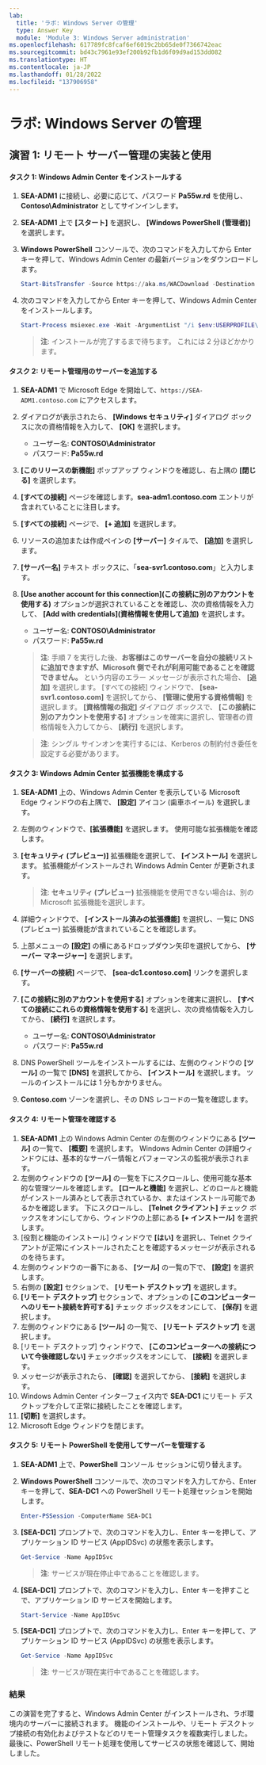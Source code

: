 ```yaml
---
lab:
  title: 'ラボ: Windows Server の管理'
  type: Answer Key
  module: 'Module 3: Windows Server administration'
ms.openlocfilehash: 617789fc8fcaf6ef6019c2bb65de0f7366742eac
ms.sourcegitcommit: bd43c7961e93ef200b92fb1d6f09d9ad153dd082
ms.translationtype: HT
ms.contentlocale: ja-JP
ms.lasthandoff: 01/28/2022
ms.locfileid: "137906958"
---
```

# <a name="lab-managing-windows-server"></a>ラボ: Windows Server の管理

## <a name="exercise-1-implementing-and-using-remote-server-administration"></a>演習 1: リモート サーバー管理の実装と使用

#### <a name="task-1-install-windows-admin-center"></a>タスク 1: Windows Admin Center をインストールする

1. **SEA-ADM1** に接続し、必要に応じて、パスワード **Pa55w.rd** を使用し、**Contoso\\Administrator** としてサインインします。
1. **SEA-ADM1** 上で **[スタート]** を選択し、 **[Windows PowerShell (管理者)]** を選択します。
1. **Windows PowerShell** コンソールで、次のコマンドを入力してから Enter キーを押して、Windows Admin Center の最新バージョンをダウンロードします。
    
   ```powershell
   Start-BitsTransfer -Source https://aka.ms/WACDownload -Destination "$env:USERPROFILE\Downloads\WindowsAdminCenter.msi"
   ```
1. 次のコマンドを入力してから Enter キーを押して、Windows Admin Center をインストールします。
    
   ```powershell
   Start-Process msiexec.exe -Wait -ArgumentList "/i $env:USERPROFILE\Downloads\WindowsAdminCenter.msi /qn /L*v log.txt REGISTRY_REDIRECT_PORT_80=1 SME_PORT=443 SSL_CERTIFICATE_OPTION=generate"
   ```

   > **注**: インストールが完了するまで待ちます。 これには 2 分ほどかかります。

#### <a name="task-2-add-servers-for-remote-administration"></a>タスク 2: リモート管理用のサーバーを追加する

1. **SEA-ADM1** で Microsoft Edge を開始して、`https://SEA-ADM1.contoso.com` にアクセスします。 
1. ダイアログが表示されたら、 **[Windows セキュリティ]** ダイアログ ボックスに次の資格情報を入力して、 **[OK]** を選択します。

   - ユーザー名: **CONTOSO\\Administrator**
   - パスワード: **Pa55w.rd**

1. **[このリリースの新機能]** ポップアップ ウィンドウを確認し、右上隅の **[閉じる]** を選択します。
1. **[すべての接続]** ページを確認します。**sea-adm1.contoso.com** エントリが含まれていることに注目します。 
1. **[すべての接続]** ページで、 **[+ 追加]** を選択します。 
1. リソースの追加または作成ペインの **[サーバー]** タイルで、 **[追加]** を選択します。
1. **[サーバー名]** テキスト ボックスに、「**sea-svr1.contoso.com**」と入力します。
1. **[Use another account for this connection]\(この接続に別のアカウントを使用する\)** オプションが選択されていることを確認し、次の資格情報を入力して、 **[Add with credentials]\(資格情報を使用して追加\)** を選択します。

   - ユーザー名: **CONTOSO\\Administrator**
   - パスワード: **Pa55w.rd**

   > **注**: 手順 7 を実行した後、**お客様はこのサーバーを自分の接続リストに追加できますが、Microsoft 側でそれが利用可能であることを確認できません。** という内容のエラー メッセージが表示された場合、 **[追加]** を選択します。 [すべての接続] ウィンドウで、 **[sea-svr1.contoso.com]** を選択してから、 **[管理に使用する資格情報]** を選択します。 **[資格情報の指定]** ダイアログ ボックスで、 **[この接続に別のアカウントを使用する]** オプションを確実に選択し、管理者の資格情報を入力してから、 **[続行]** を選択します。

   > **注**: シングル サインオンを実行するには、Kerberos の制約付き委任を設定する必要があります。

#### <a name="task-3-configure-windows-admin-center-extensions"></a>タスク 3: Windows Admin Center 拡張機能を構成する

1. **SEA-ADM1** 上の、Windows Admin Center を表示している Microsoft Edge ウィンドウの右上隅で、 **[設定]** アイコン (歯車ホイール) を選択します。
1. 左側のウィンドウで、**[拡張機能]** を選択します。 使用可能な拡張機能を確認します。
1. **[セキュリティ (プレビュー)]** 拡張機能を選択して、 **[インストール]** を選択します。 拡張機能がインストールされ Windows Admin Center が更新されます。

   > **注**: **セキュリティ (プレビュー)** 拡張機能を使用できない場合は、別の Microsoft 拡張機能を選択します。

1. 詳細ウィンドウで、 **[インストール済みの拡張機能]** を選択し、一覧に DNS (プレビュー) 拡張機能が含まれていることを確認します。
1. 上部メニューの **[設定]** の横にあるドロップダウン矢印を選択してから、 **[サーバー マネージャー]** を選択します。
1. **[サーバーの接続]** ページで、 **[sea-dc1.contoso.com]** リンクを選択します。
1. **[この接続に別のアカウントを使用する]** オプションを確実に選択し、 **[すべての接続にこれらの資格情報を使用する]** を選択し、次の資格情報を入力してから、 **[続行]** を選択します。

   - ユーザー名: **CONTOSO\\Administrator**
   - パスワード: **Pa55w.rd**

1. DNS PowerShell ツールをインストールするには、左側のウィンドウの **[ツール]** の一覧で **[DNS]** を選択してから、 **[インストール]** を選択します。 ツールのインストールには 1 分もかかりません。
1. **Contoso.com** ゾーンを選択し、その DNS レコードの一覧を確認します。

#### <a name="task-4-verify-remote-administration"></a>タスク 4: リモート管理を確認する

1. **SEA-ADM1** 上の Windows Admin Center の左側のウィンドウにある **[ツール]** の一覧で、 **[概要]** を選択します。 Windows Admin Center の詳細ウィンドウには、基本的なサーバー情報とパフォーマンスの監視が表示されます。
1. 左側のウィンドウの **[ツール]** の一覧を下にスクロールし、使用可能な基本的な管理ツールを確認します。 **[ロールと機能]** を選択し、どのロールと機能がインストール済みとして表示されているか、またはインストール可能であるかを確認します。 下にスクロールし、 **[Telnet クライアント]** チェック ボックスをオンにしてから、ウィンドウの上部にある **[+ インストール]** を選択します。
1. [役割と機能のインストール] ウィンドウで **[はい]** を選択し、Telnet クライアントが正常にインストールされたことを確認するメッセージが表示されるのを待ちます。
1. 左側のウィンドウの一番下にある、 **[ツール]** の一覧の下で、 **[設定]** を選択します。
1. 右側の **[設定]** セクションで、 **[リモート デスクトップ]** を選択します。
1. **[リモート デスクトップ]** セクションで、オプションの **[このコンピューターへのリモート接続を許可する]** チェック ボックスをオンにして、 **[保存]** を選択します。
1. 左側のウィンドウにある **[ツール]** の一覧で、 **[リモート デスクトップ]** を選択します。
1. [リモート デスクトップ] ウィンドウで、 **[このコンピューターへの接続について今後確認しない]** チェックボックスをオンにして、 **[接続]** を選択します。
1. メッセージが表示されたら、 **[確認]** を選択してから、 **[接続]** を選択します。
1. Windows Admin Center インターフェイス内で **SEA-DC1** にリモート デスクトップを介して正常に接続したことを確認します。
1. **[切断]** を選択します。
1. Microsoft Edge ウィンドウを閉じます。

#### <a name="task-5-administer-servers-with-remote-powershell"></a>タスク 5: リモート PowerShell を使用してサーバーを管理する

1. **SEA-ADM1** 上で、**PowerShell** コンソール セッションに切り替えます。 
1. **Windows PowerShell** コンソールで、次のコマンドを入力してから、Enter キーを押して、**SEA-DC1** への PowerShell リモート処理セッションを開始します。

   ```powershell
   Enter-PSSession -ComputerName SEA-DC1
   ```
1. **[SEA-DC1]** プロンプトで、次のコマンドを入力し、Enter キーを押して、アプリケーション ID サービス (AppIDSvc) の状態を表示します。

   ```powershell
   Get-Service -Name AppIDSvc
   ```

   > **注**: サービスが現在停止中であることを確認します。

1. **[SEA-DC1]** プロンプトで、次のコマンドを入力し、Enter キーを押すことで、アプリケーション ID サービスを開始します。

   ```powershell
   Start-Service -Name AppIDSvc
   ```
1. **[SEA-DC1]** プロンプトで、次のコマンドを入力し、Enter キーを押して、アプリケーション ID サービス (AppIDSvc) の状態を表示します。

   ```powershell
   Get-Service -Name AppIDSvc
   ```

   > **注**: サービスが現在実行中であることを確認します。

### <a name="results"></a>結果

この演習を完了すると、Windows Admin Center がインストールされ、ラボ環境内のサーバーに接続されます。 機能のインストールや、リモート デスクトップ接続の有効化およびテストなどのリモート管理タスクを複数実行しました。 最後に、PowerShell リモート処理を使用してサービスの状態を確認して、開始しました。
